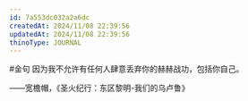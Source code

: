 ```yaml
---
id: 7a553dc032a2a6dc
createdAt: 2024/11/08 22:39:56
updatedAt: 2024/11/08 22:39:56
thinoType: JOURNAL
---
```

#金句 因为我不允许有任何人肆意丢弃你的赫赫战功，包括你自己。

——宽檐帽，《圣火纪行：东区黎明-我们的乌卢鲁》